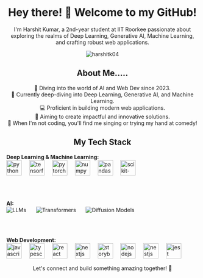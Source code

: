 <h1 align="center">Hey there! 👋 Welcome to my GitHub!</h1>

<p align="center">I'm Harshit Kumar, a 2nd-year student at IIT Roorkee passionate about exploring the realms of Deep Learning, Generative AI, Machine Learning, and crafting robust web applications.</p>

<p align="center">
  <img src="https://komarev.com/ghpvc/?username=harshitk04&label=Profile%20views&color=0e75b6&style=flat" alt="harshitk04" />
</p>

<h2 align="center">About Me.....</h2>

<p align="center">
  🚀 Diving into the world of AI and Web Dev since 2023.<br>
  🧠 Currently deep-diving into Deep Learning, Generative AI, and Machine Learning.<br>
  💻 Proficient in building modern web applications.<br>
  🎯 Aiming to create impactful and innovative solutions.<br>
  🎤 When I'm not coding, you'll find me singing or trying my hand at comedy!
</p>

<h2 align="center">My Tech Stack</h2>

<p>
  <strong>Deep Learning & Machine Learning:</strong><br>
  <img src="https://cdn.jsdelivr.net/gh/devicons/devicon/icons/python/python-original-wordmark.svg" height="40" alt="python logo" />
  <img width="12" />
  <img src="https://cdn.jsdelivr.net/gh/devicons/devicon/icons/tensorflow/tensorflow-original.svg" height="40" alt="tensorflow logo" />
  <img width="12" />
  <img src="https://cdn.jsdelivr.net/gh/devicons/devicon/icons/pytorch/pytorch-original.svg" height="40" alt="pytorch logo" />
  <img width="12" />
  <img src="https://cdn.jsdelivr.net/gh/devicons/devicon/icons/numpy/numpy-original.svg" height="40" alt="numpy logo" />
  <img width="12" />
  <img src="https://cdn.jsdelivr.net/gh/devicons/devicon/icons/pandas/pandas-original.svg" height="40" alt="pandas logo" />
  <img width="12" />
  <img src="https://cdn.jsdelivr.net/gh/devicons/devicon/icons/scikitlearn/scikitlearn-original.svg" height="40" alt="scikit-learn logo" />

  <br><br>

  <strong>AI:</strong><br>
  <img src="https://img.shields.io/badge/LLMs-blueviolet?style=flat-square" alt="LLMs" />
  <img width="18" />
  <img src="https://img.shields.io/badge/Transformers-orange?style=flat-square" alt="Transformers" />
  <img width="18" />
  <img src="https://img.shields.io/badge/Diffusion%20Models-green?style=flat-square" alt="Diffusion Models" />

  <br><br>

  <strong>Web Development:</strong><br>
  <img src="https://cdn.jsdelivr.net/gh/devicons/devicon/icons/javascript/javascript-original.svg" height="40" alt="javascript logo" />
  <img width="12" />
  <img src="https://cdn.jsdelivr.net/gh/devicons/devicon/icons/typescript/typescript-original.svg" height="40" alt="typescript logo" />
  <img width="12" />
  <img src="https://cdn.jsdelivr.net/gh/devicons/devicon/icons/react/react-original.svg" height="40" alt="react logo" />
  <img width="12" />
  <img src="https://cdn.jsdelivr.net/gh/devicons/devicon/icons/nextjs/nextjs-original.svg" height="40" alt="nextjs logo" />
  <img width="12" />
  <img src="https://cdn.jsdelivr.net/gh/devicons/devicon/icons/storybook/storybook-original.svg" height="40" alt="storybook logo" />
  <img width="12" />
  <img src="https://cdn.jsdelivr.net/gh/devicons/devicon/icons/nodejs/nodejs-original.svg" height="40" alt="nodejs logo" />
  <img width="12" />
  <img src="https://cdn.jsdelivr.net/gh/devicons/devicon/icons/nestjs/nestjs-original.svg" height="40" alt="nestjs logo" />
  <img width="12" />
  <img src="https://cdn.jsdelivr.net/gh/devicons/devicon/icons/jest/jest-plain.svg" height="40" alt="jest logo" />
  </p>

<p align="center">Let's connect and build something amazing together! 🚀</p>

###
